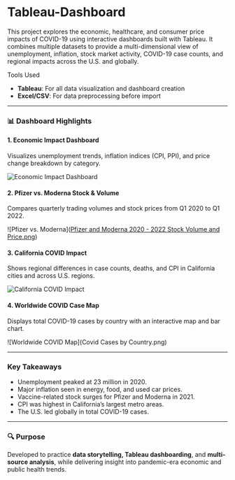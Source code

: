 # Tableau-Dashboard
This project explores the economic, healthcare, and consumer price impacts of COVID-19 using interactive dashboards built with Tableau. It combines multiple datasets to provide a multi-dimensional view of unemployment, inflation, stock market activity, COVID-19 case counts, and regional impacts across the U.S. and globally.

Tools Used
- **Tableau**: For all data visualization and dashboard creation
- **Excel/CSV**: For data preprocessing before import

---

### 📊 Dashboard Highlights

#### 1. Economic Impact Dashboard  
Visualizes unemployment trends, inflation indices (CPI, PPI), and price change breakdown by category.

![Economic Impact Dashboard](IMAGE_URL_HERE)

#### 2. Pfizer vs. Moderna Stock & Volume  
Compares quarterly trading volumes and stock prices from Q1 2020 to Q1 2022.

![Pfizer vs. Moderna]([Pfizer and Moderna 2020 - 2022 Stock Volume and Price.png](https://github.com/SalazarHerna/Tableau-Dashboard/blob/99ebaffabe3aafa4b3b72e808083124845e64578/Pfizer%20and%20Moderna%202020%20-%202022%20Stock%20Volume%20and%20Price.png))

#### 3. California COVID Impact  
Shows regional differences in case counts, deaths, and CPI in California cities and across U.S. regions.

![California COVID Impact](IMAGE_URL_HERE)

#### 4. Worldwide COVID Case Map  
Displays total COVID-19 cases by country with an interactive map and bar chart.

![Worldwide COVID Map](Covid Cases by Country.png)

---

### Key Takeaways
- Unemployment peaked at 23 million in 2020.
- Major inflation seen in energy, food, and used car prices.
- Vaccine-related stock surges for Pfizer and Moderna in 2021.
- CPI was highest in California’s largest metro areas.
- The U.S. led globally in total COVID-19 cases.

---

### 🔍 Purpose
Developed to practice **data storytelling, Tableau dashboarding**, and **multi-source analysis**, while delivering insight into pandemic-era economic and public health trends.
